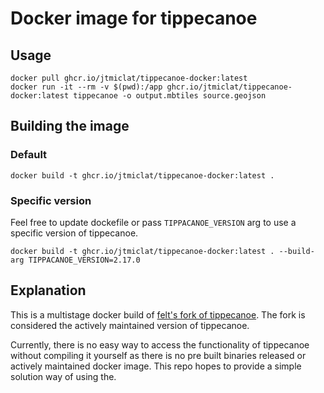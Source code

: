 # Docker image for tippecanoe

## Usage

```
docker pull ghcr.io/jtmiclat/tippecanoe-docker:latest
docker run -it --rm -v $(pwd):/app ghcr.io/jtmiclat/tippecanoe-docker:latest tippecanoe -o output.mbtiles source.geojson
```

## Building the image
### Default
```
docker build -t ghcr.io/jtmiclat/tippecanoe-docker:latest .
```
### Specific version
Feel free to update dockefile or pass `TIPPACANOE_VERSION` arg to use a specific version of tippecanoe.

```
docker build -t ghcr.io/jtmiclat/tippecanoe-docker:latest . --build-arg TIPPACANOE_VERSION=2.17.0
```
## Explanation

This is a multistage docker build of [felt's fork of tippecanoe](https://github.com/felt/tippecanoe). The fork is considered the actively maintained version of tippecanoe.

Currently, there is no easy way to access the functionality of tippecanoe without compiling it yourself as there is no pre built binaries released or actively maintained docker image. This repo hopes to provide a simple solution way of using the.

